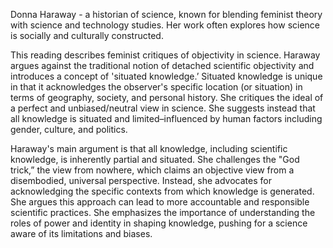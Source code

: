 Donna Haraway - a historian of science, known for blending feminist theory with science
and technology studies. Her work often explores how science is socially and culturally constructed.

This reading describes feminist critiques of objectivity in science. Haraway argues against the traditional notion of detached scientific objectivity and introduces a concept of 'situated knowledge.’ Situated knowledge is unique in that it acknowledges the observer's specific location (or situation) in terms of geography, society, and personal history. She critiques the ideal of a perfect and unbiased/neutral view in science. She suggests instead that all knowledge is situated and limited–influenced by human factors including gender, culture, and politics.

Haraway's main argument is that all knowledge, including scientific knowledge, is inherently partial and situated. She challenges the "God trick,” the view from nowhere, which claims an objective view from a disembodied, universal perspective. Instead, she advocates for acknowledging the specific contexts from which knowledge is generated. She argues this approach can lead to more accountable and responsible scientific practices. She emphasizes the importance of understanding the roles of power and identity in shaping knowledge, pushing for a science aware of its limitations and biases.